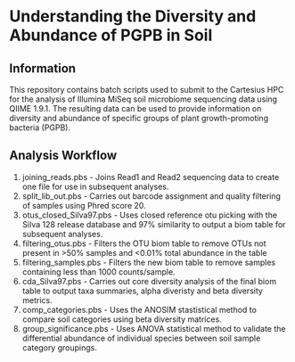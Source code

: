 # Understanding the Diversity and Abundance of PGPB in Soil

## Information

This repository contains batch scripts used to submit to the Cartesius HPC for the analysis of Illumina MiSeq soil microbiome sequencing data using QIIME 1.9.1. The resulting data can be used to provide information on diversity and abundance of specific groups of plant growth-promoting bacteria (PGPB).

## Analysis Workflow

1) joining_reads.pbs - Joins Read1 and Read2 sequencing data to create one file for use in subsequent analyses.
2) split_lib_out.pbs - Carries out barcode assignment and quality filtering of samples using Phred score 20.
3) otus_closed_Silva97.pbs - Uses closed reference otu picking with the Silva 128 release database and 97% similarity to output a biom table for subsequent analyses.
4) filtering_otus.pbs - Filters the OTU biom table to remove OTUs not present in >50% samples and <0.01% total abundance in the table 
5) filtering_samples.pbs - Filters the new biom table to remove samples containing less than 1000 counts/sample.
6) cda_Silva97.pbs - Carries out core diversity analysis of the final biom table to output taxa summaries, alpha diveristy and beta diversity metrics.
7) comp_categories.pbs - Uses the ANOSIM stastistical method to compare soil categories using beta diversity matrices.
8) group_significance.pbs - Uses ANOVA statistical method to validate the differential abundance of individual species between soil sample category groupings.


